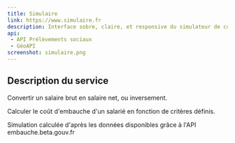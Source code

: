 ```yaml
---
title: Simulaire
link: https://www.simulaire.fr
description: Interface sobre, claire, et responsive du simulateur de coût d'embauche
api:
 - API Prélèvements sociaux
 - GéoAPI
screenshot: simulaire.png
---
```


## Description du service

Convertir un salaire brut en salaire net, ou inversement.

Calculer le coût d'embauche d'un salarié en fonction de critères définis.

Simulation calculée d'après les données disponibles grâce à l'API embauche.beta.gouv.fr

